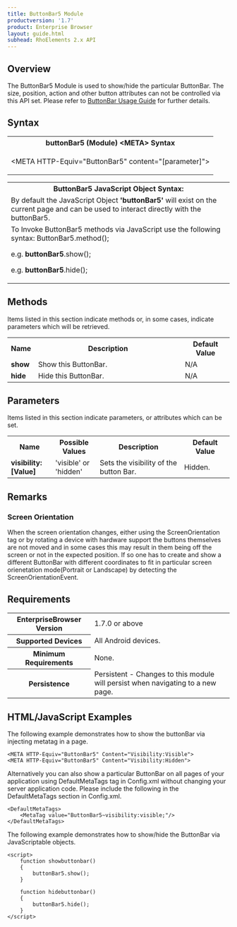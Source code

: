 ```yaml
---
title: ButtonBar5 Module
productversion: '1.7'
product: Enterprise Browser
layout: guide.html
subhead: RhoElements 2.x API
---
```


## Overview

The ButtonBar5 Module is used to show/hide the particular ButtonBar. The size, position, action and other button attributes can not be controlled via this API set. 
Please refer to <a href="http://techdocs.zebra.com/enterprise-browser/1-7/guide/">ButtonBar Usage Guide</a> for further details.

## Syntax

<table class="re-table"><tr><th class="tableHeading">buttonBar5 (Module) &lt;META&gt; Syntax
</th></tr><tr><td class="clsSyntaxCells clsOddRow"><p>&lt;META HTTP-Equiv="ButtonBar5" content="[parameter]"&gt;</p></td></tr></table>
<table class="re-table"><tr><th class="tableHeading">ButtonBar5 JavaScript Object Syntax:</th></tr><tr><td class="clsSyntaxCells clsOddRow">
By default the JavaScript Object <b>'buttonBar5'</b> will exist on the current page and can be used to interact directly with the buttonBar5.
</td></tr><tr><td class="clsSyntaxCells clsEvenRow">
To Invoke ButtonBar5 methods via JavaScript use the following syntax: ButtonBar5.method();
<P />e.g. <b>buttonBar5</b>.show();
<P />e.g. <b>buttonBar5</b>.hide();
</td></tr></table>

## Methods

Items listed in this section indicate methods or, in some cases, indicate parameters which will be retrieved.

<table class="re-table"><col width="10%" /><col width="68%" /><col width="22%" /><tr><th class="tableHeading">Name</th><th class="tableHeading">Description</th><th class="tableHeading">Default Value</th></tr><tr><td class="clsSyntaxCells clsOddRow"><b>show</b></td><td class="clsSyntaxCells clsOddRow">Show this ButtonBar.</td><td class="clsSyntaxCells clsOddRow">N/A</td></tr><tr><td class="clsSyntaxCells clsOddRow"><b>hide</b></td><td class="clsSyntaxCells clsOddRow">Hide this ButtonBar.</td><td class="clsSyntaxCells clsOddRow">N/A</td></tr></table>


## Parameters

Items listed in this section indicate parameters, or attributes which can be set.
<table class="re-table"><col width="20%" /><col width="20%" /><col width="38%" /><col width="22%" /><tr><th class="tableHeading">Name</th><th class="tableHeading">Possible Values</th><th class="tableHeading">Description</th><th class="tableHeading">Default Value</th></tr><tr><td class="clsSyntaxCells clsOddRow"><b>visibility:[Value]
</b></td><td class="clsSyntaxCells clsOddRow">'visible' or 'hidden'</td><td class="clsSyntaxCells clsOddRow">Sets the visibility of the button Bar.</td><td class="clsSyntaxCells clsOddRow">Hidden.</td></tr></table>	


## Remarks

### Screen Orientation

When the screen orientation changes, either using the ScreenOrientation tag or by rotating a device with hardware support the buttons themselves are not moved and in some cases this may result in them being off the screen or not in the expected position. If so one has to create and show a different ButtonBar with different coordinates to fit in particular screen orienetation mode(Portrait or Landscape) by detecting the ScreenOrientationEvent.


## Requirements

<table class="re-table"><tr><th class="tableHeading">EnterpriseBrowser Version</th><td class="clsSyntaxCell clsEvenRow">1.7.0 or above
</td></tr><tr><th class="tableHeading">Supported Devices</th><td class="clsSyntaxCell clsOddRow">All Android devices.</td></tr><tr><th class="tableHeading">Minimum Requirements</th><td class="clsSyntaxCell clsOddRow">None.</td></tr><tr><th class="tableHeading">Persistence</th><td class="clsSyntaxCell clsEvenRow">Persistent - Changes to this module will persist when navigating to a new page.</td></tr></table>


## HTML/JavaScript Examples

The following example demonstrates how to show the buttonBar via injecting metatag in a page.

	<META HTTP-Equiv="ButtonBar5" Content="Visibility:Visible">
	<META HTTP-Equiv="ButtonBar5" Content="Visibility:Hidden">
	
Alternatively you can also show a particular ButtonBar on all pages of your application using DefaultMetaTags tag in Config.xml without changing your server application code. Please include the following in the DefaultMetaTags section in Config.xml.

	<DefaultMetaTags>
		<MetaTag value="ButtonBar5~visibility:visible;"/>
	</DefaultMetaTags>
	
The following example demonstrates how to show/hide the ButtonBar via JavaScriptable objects.

	<script>
		function showbuttonbar()
		{
			buttonBar5.show();
		}

		function hidebuttonbar()
		{
			buttonBar5.hide();
		}
	</script>




